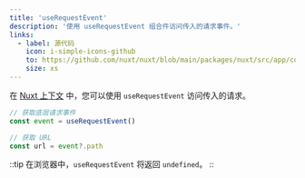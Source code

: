 ```yaml
---
title: 'useRequestEvent'
description: '使用 useRequestEvent 组合件访问传入的请求事件。'
links:
  - label: 源代码
    icon: i-simple-icons-github
    to: https://github.com/nuxt/nuxt/blob/main/packages/nuxt/src/app/composables/ssr.ts
    size: xs
---
```


在 [Nuxt 上下文](/docs/guide/going-further/nuxt-app#the-nuxt-context) 中，您可以使用 `useRequestEvent` 访问传入的请求。

```ts
// 获取底层请求事件
const event = useRequestEvent()

// 获取 URL
const url = event?.path
```

::tip
在浏览器中，`useRequestEvent` 将返回 `undefined`。
::
